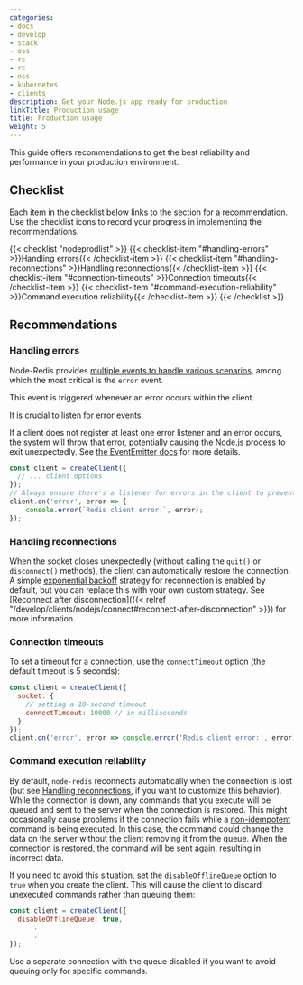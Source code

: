 ```yaml
---
categories:
- docs
- develop
- stack
- oss
- rs
- rc
- oss
- kubernetes
- clients
description: Get your Node.js app ready for production
linkTitle: Production usage
title: Production usage
weight: 5
---
```


This guide offers recommendations to get the best reliability and
performance in your production environment.

## Checklist

Each item in the checklist below links to the section
for a recommendation. Use the checklist icons to record your
progress in implementing the recommendations.

{{< checklist "nodeprodlist" >}}
    {{< checklist-item "#handling-errors" >}}Handling errors{{< /checklist-item >}}
    {{< checklist-item "#handling-reconnections" >}}Handling reconnections{{< /checklist-item >}}
    {{< checklist-item "#connection-timeouts" >}}Connection timeouts{{< /checklist-item >}}
    {{< checklist-item "#command-execution-reliability" >}}Command execution reliability{{< /checklist-item >}}
{{< /checklist >}}

## Recommendations

### Handling errors

Node-Redis provides [multiple events to handle various scenarios](https://github.com/redis/node-redis?tab=readme-ov-file#events), among which the most critical is the `error` event.

This event is triggered whenever an error occurs within the client.

It is crucial to listen for error events.

If a client does not register at least one error listener and an error occurs, the system will throw that error, potentially causing the Node.js process to exit unexpectedly.
See [the EventEmitter docs](https://nodejs.org/api/events.html#events_error_events) for more details.

```typescript
const client = createClient({
  // ... client options
});
// Always ensure there's a listener for errors in the client to prevent process crashes due to unhandled errors
client.on('error', error => {
    console.error(`Redis client error:`, error);
});
```

### Handling reconnections

When the socket closes unexpectedly (without calling the `quit()` or `disconnect()` methods),
the client can automatically restore the connection.  A simple
[exponential backoff](https://en.wikipedia.org/wiki/Exponential_backoff) strategy
for reconnection is enabled by default, but you can replace this with your
own custom strategy. See
[Reconnect after disconnection]({{< relref "/develop/clients/nodejs/connect#reconnect-after-disconnection" >}})
for more information.

### Connection timeouts

To set a timeout for a connection, use the `connectTimeout` option
(the default timeout is 5 seconds):

```js
const client = createClient({
  socket: {
    // setting a 10-second timeout  
    connectTimeout: 10000 // in milliseconds
  }
});
client.on('error', error => console.error('Redis client error:', error));
```

### Command execution reliability

By default, `node-redis` reconnects automatically when the connection is lost
(but see [Handling reconnections](#handling-reconnections), if you want to
customize this behavior). While the connection is down, any commands that you
execute will be queued and sent to the server when the connection is restored.
This might occasionally cause problems if the connection fails while a
[non-idempotent](https://en.wikipedia.org/wiki/Idempotence) command
is being executed. In this case, the command could change the data on the server
without the client removing it from the queue. When the connection is restored,
the command will be sent again, resulting in incorrect data.

If you need to avoid this situation, set the `disableOfflineQueue` option
to `true` when you create the client. This will cause the client to discard
unexecuted commands rather than queuing them:

```js
const client = createClient({
  disableOfflineQueue: true,
      .
      .
});
```

Use a separate connection with the queue disabled if you want to avoid queuing
only for specific commands.
